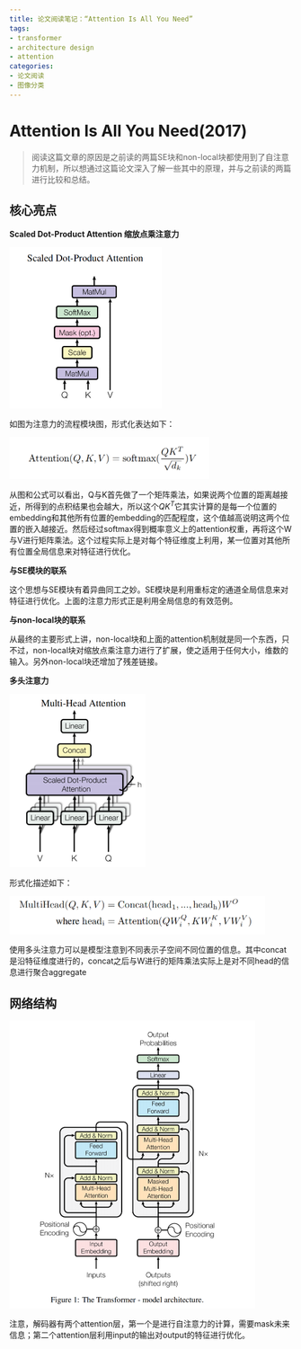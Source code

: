 ```yaml
---
title: 论文阅读笔记：“Attention Is All You Need”
tags: 
- transformer
- architecture design
- attention
categories:
- 论文阅读
- 图像分类
---
```


# Attention Is All You Need(2017)

> 阅读这篇文章的原因是之前读的两篇SE块和non-local块都使用到了自注意力机制，所以想通过这篇论文深入了解一些其中的原理，并与之前读的两篇进行比较和总结。

## 核心亮点

**Scaled Dot-Product Attention 缩放点乘注意力** 

<img src="https://raw.githubusercontent.com/coelien/image-hosting/master/img/202207241602090.png" alt="image-20220724160209003" style="zoom:50%;" />

如图为注意力的流程模块图，形式化表达如下：

<img src="https://raw.githubusercontent.com/coelien/image-hosting/master/img/202207241603051.png" alt="image-20220724160332026" style="zoom:50%;" />

从图和公式可以看出，Q与K首先做了一个矩阵乘法，如果说两个位置的距离越接近，所得到的点积结果也会越大，所以这个$QK^T$它其实计算的是每一个位置的embedding和其他所有位置的embedding的匹配程度，这个值越高说明这两个位置的嵌入越接近。然后经过softmax得到概率意义上的attention权重，再将这个W与V进行矩阵乘法。这个过程实际上是对每个特征维度上利用，某一位置对其他所有位置全局信息来对特征进行优化。

**与SE模块的联系**

这个思想与SE模块有着异曲同工之妙。SE模块是利用重标定的通道全局信息来对特征进行优化。上面的注意力形式正是利用全局信息的有效范例。

**与non-local块的联系**

从最终的主要形式上讲，non-local块和上面的attention机制就是同一个东西，只不过，non-local块对缩放点乘注意力进行了扩展，使之适用于任何大小，维数的输入。另外non-local块还增加了残差链接。

**多头注意力**

<img src="https://raw.githubusercontent.com/coelien/image-hosting/master/img/202207241642329.png" alt="image-20220724164224293" style="zoom:50%;" />

形式化描述如下：

<img src="https://raw.githubusercontent.com/coelien/image-hosting/master/img/202207241643378.png" alt="image-20220724164320351" style="zoom:50%;" />

使用多头注意力可以是模型注意到不同表示子空间不同位置的信息。其中concat是沿特征维度进行的，concat之后与W进行的矩阵乘法实际上是对不同head的信息进行聚合aggregate

## 网络结构

<img src="https://raw.githubusercontent.com/coelien/image-hosting/master/img/202207241649958.png" alt="image-20220724164933896" style="zoom:50%;" />

注意，解码器有两个attention层，第一个是进行自注意力的计算，需要mask未来信息；第二个attention层利用input的输出对output的特征进行优化。
